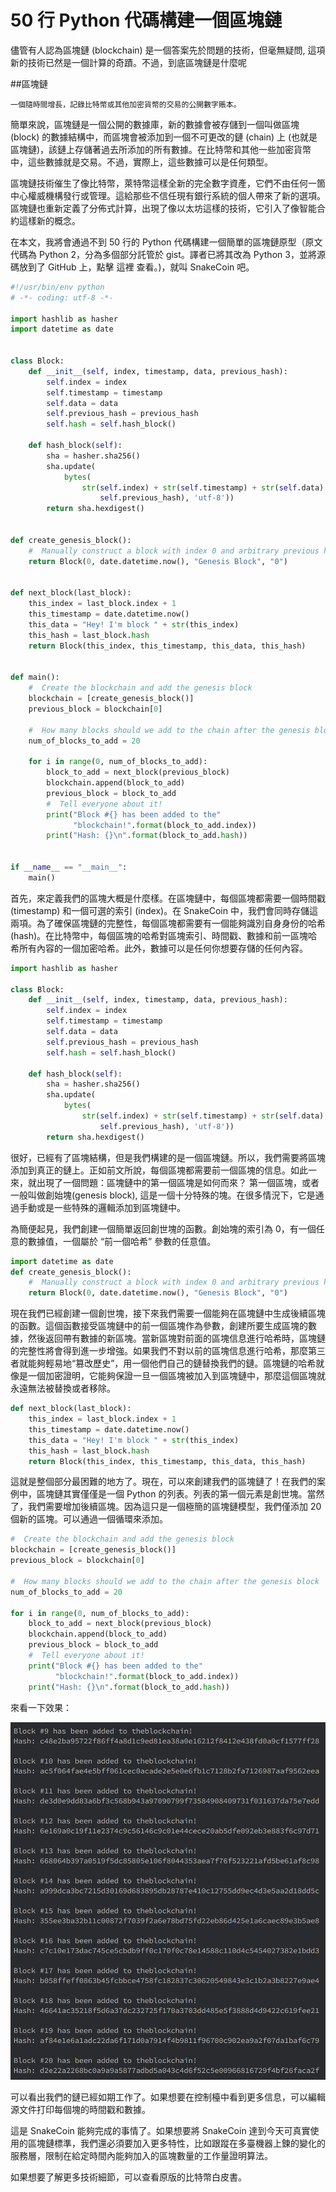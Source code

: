 # 50 行 Python 代碼構建一個區塊鏈


儘管有人認為區塊鏈 (blockchain) 是一個答案先於問題的技術，但毫無疑問, 這項新的技術已然是一個計算的奇蹟。不過，到底區塊鏈是什麼呢

##區塊鏈

```
一個隨時間增長，記錄比特幣或其他加密貨幣的交易的公開數字賬本。
```

簡單來說，區塊鏈是一個公開的數據庫，新的數據會被存儲到一個叫做區塊 (block) 的數據結構中，而區塊會被添加到一個不可更改的鏈 (chain) 上 (也就是區塊鏈)，該鏈上存儲著過去所添加的所有數據。在比特幣和其他一些加密貨幣中，這些數據就是交易。不過，實際上，這些數據可以是任何類型。

區塊鏈技術催生了像比特幣，萊特幣這樣全新的完全數字資產，它們不由任何一箇中心權威機構發行或管理。這給那些不信任現有銀行系統的個人帶來了新的選項。區塊鏈也重新定義了分佈式計算，出現了像以太坊這樣的技術，它引入了像智能合約這樣新的概念。

在本文，我將會通過不到 50 行的 Python 代碼構建一個簡單的區塊鏈原型（原文代碼為 Python 2，分為多個部分託管於 gist。譯者已將其改為 Python 3，並將源碼放到了 GitHub 上，點擊 這裡 查看。)，就叫 SnakeCoin 吧。


```py
#!/usr/bin/env python
# -*- coding: utf-8 -*-

import hashlib as hasher
import datetime as date


class Block:
    def __init__(self, index, timestamp, data, previous_hash):
        self.index = index
        self.timestamp = timestamp
        self.data = data
        self.previous_hash = previous_hash
        self.hash = self.hash_block()

    def hash_block(self):
        sha = hasher.sha256()
        sha.update(
            bytes(
                str(self.index) + str(self.timestamp) + str(self.data) + str(
                    self.previous_hash), 'utf-8'))
        return sha.hexdigest()


def create_genesis_block():
    #  Manually construct a block with index 0 and arbitrary previous hash
    return Block(0, date.datetime.now(), "Genesis Block", "0")


def next_block(last_block):
    this_index = last_block.index + 1
    this_timestamp = date.datetime.now()
    this_data = "Hey! I'm block " + str(this_index)
    this_hash = last_block.hash
    return Block(this_index, this_timestamp, this_data, this_hash)


def main():
    #  Create the blockchain and add the genesis block
    blockchain = [create_genesis_block()]
    previous_block = blockchain[0]

    #  How many blocks should we add to the chain after the genesis block
    num_of_blocks_to_add = 20

    for i in range(0, num_of_blocks_to_add):
        block_to_add = next_block(previous_block)
        blockchain.append(block_to_add)
        previous_block = block_to_add
        #  Tell everyone about it!
        print("Block #{} has been added to the"
              "blockchain!".format(block_to_add.index))
        print("Hash: {}\n".format(block_to_add.hash))


if __name__ == "__main__":
    main()
```


首先，來定義我們的區塊大概是什麼樣。在區塊鏈中，每個區塊都需要一個時間戳 (timestamp) 和一個可選的索引 (index)。在 SnakeCoin 中，我們會同時存儲這兩項。為了確保區塊鏈的完整性，每個區塊都需要有一個能夠識別自身身份的哈希 (hash)。在比特幣中，每個區塊的哈希對區塊索引、時間戳、數據和前一區塊哈希所有內容的一個加密哈希。此外，數據可以是任何你想要存儲的任何內容。

```py
import hashlib as hasher

class Block:
    def __init__(self, index, timestamp, data, previous_hash):
        self.index = index
        self.timestamp = timestamp
        self.data = data
        self.previous_hash = previous_hash
        self.hash = self.hash_block()

    def hash_block(self):
        sha = hasher.sha256()
        sha.update(
            bytes(
                str(self.index) + str(self.timestamp) + str(self.data) + str(
                    self.previous_hash), 'utf-8'))
        return sha.hexdigest()
```

很好，已經有了區塊結構，但是我們構建的是一個區塊鏈。所以，我們需要將區塊添加到真正的鏈上。正如前文所說，每個區塊都需要前一個區塊的信息。如此一來，就出現了一個問題：區塊鏈中的第一個區塊是如何而來？ 第一個區塊，或者一般叫做創始塊(genesis block), 這是一個十分特殊的塊。在很多情況下，它是通過手動或是一些特殊的邏輯添加到區塊鏈中。

為簡便起見，我們創建一個簡單返回創世塊的函數。創始塊的索引為 0，有一個任意的數據值，一個屬於 “前一個哈希” 參數的任意值。


```py
import datetime as date
def create_genesis_block():
    #  Manually construct a block with index 0 and arbitrary previous hash
    return Block(0, date.datetime.now(), "Genesis Block", "0")
```

現在我們已經創建一個創世塊，接下來我們需要一個能夠在區塊鏈中生成後續區塊的函數。這個函數接受區塊鏈中的前一個區塊作為參數，創建所要生成區塊的數據，然後返回帶有數據的新區塊。當新區塊對前面的區塊信息進行哈希時，區塊鏈的完整性將會得到進一步增強。如果我們不對以前的區塊信息進行哈希，那麼第三者就能夠輕易地“篡改歷史”，用一個他們自己的鏈替換我們的鏈。區塊鏈的哈希就像是一個加密證明，它能夠保證一旦一個區塊被加入到區塊鏈中，那麼這個區塊就永遠無法被替換或者移除。


```py
def next_block(last_block):
    this_index = last_block.index + 1
    this_timestamp = date.datetime.now()
    this_data = "Hey! I'm block " + str(this_index)
    this_hash = last_block.hash
    return Block(this_index, this_timestamp, this_data, this_hash)
```

這就是整個部分最困難的地方了。現在，可以來創建我們的區塊鏈了！在我們的案例中，區塊鏈其實僅僅是一個 Python 的列表。列表的第一個元素是創世塊。當然了，我們需要增加後續區塊。因為這只是一個極簡的區塊鏈模型，我們僅添加 20 個新的區塊。可以通過一個循環來添加。


```py
#  Create the blockchain and add the genesis block
blockchain = [create_genesis_block()]
previous_block = blockchain[0]

#  How many blocks should we add to the chain after the genesis block
num_of_blocks_to_add = 20

for i in range(0, num_of_blocks_to_add):
    block_to_add = next_block(previous_block)
    blockchain.append(block_to_add)
    previous_block = block_to_add
    #  Tell everyone about it!
    print("Block #{} has been added to the"
          "blockchain!".format(block_to_add.index))
    print("Hash: {}\n".format(block_to_add.hash))
```


來看一下效果：

![](images/127313-e5f1c1d75bcd1c70.png)

可以看出我們的鏈已經如期工作了。如果想要在控制檯中看到更多信息，可以編輯源文件打印每個塊的時間戳和數據。

這是 SnakeCoin 能夠完成的事情了。如果想要將 SnakeCoin 達到今天可真實使用的區塊鏈標準，我們還必須要加入更多特性，比如跟蹤在多臺機器上鍊的變化的服務層，限制在給定時間內能夠加入的區塊數量的工作量證明算法。

如果想要了解更多技術細節，可以查看原版的比特幣白皮書。
